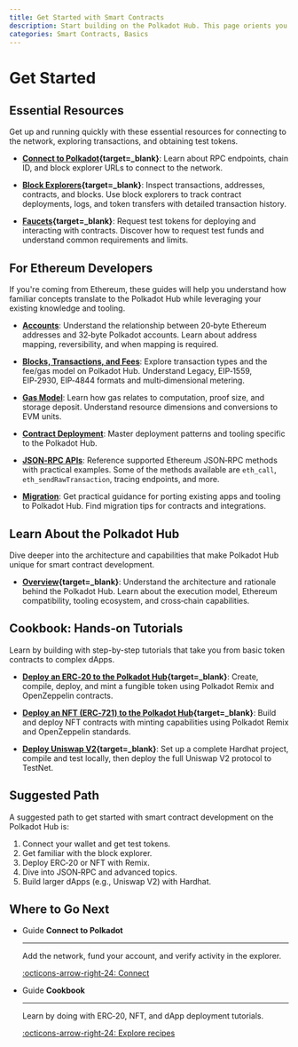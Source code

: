 ```yaml
---
title: Get Started with Smart Contracts
description: Start building on the Polkadot Hub. This page orients you to explorers, faucets, Ethereum developer references, and hands-on cookbook tutorials.
categories: Smart Contracts, Basics
---
```


# Get Started

## Essential Resources

Get up and running quickly with these essential resources for connecting to the network, exploring transactions, and obtaining test tokens.

- **[Connect to Polkadot](/smart-contracts/connect/){target=\_blank}**: Learn about RPC endpoints, chain ID, and block explorer URLs to connect to the network.

- **[Block Explorers](/smart-contracts/explorers/){target=\_blank}**: Inspect transactions, addresses, contracts, and blocks. Use block explorers to track contract deployments, logs, and token transfers with detailed transaction history.

- **[Faucets](/smart-contracts/faucets/){target=\_blank}**: Request test tokens for deploying and interacting with contracts. Discover how to request test funds and understand common requirements and limits.

## For Ethereum Developers

If you're coming from Ethereum, these guides will help you understand how familiar concepts translate to the Polkadot Hub while leveraging your existing knowledge and tooling.

- **[Accounts](/smart-contracts/for-eth-devs/accounts/)**: Understand the relationship between 20‑byte Ethereum addresses and 32‑byte Polkadot accounts. Learn about address mapping, reversibility, and when mapping is required.

- **[Blocks, Transactions, and Fees](/develop/smart-contracts/for-eth-devs/blocks-transactions-fees/)**: Explore transaction types and the fee/gas model on Polkadot Hub. Understand Legacy, EIP‑1559, EIP‑2930, EIP‑4844 formats and multi‑dimensional metering.

- **[Gas Model](/develop/smart-contracts/for-eth-devs/gas-model/)**: Learn how gas relates to computation, proof size, and storage deposit. Understand resource dimensions and conversions to EVM units.

- **[Contract Deployment](/develop/smart-contracts/for-eth-devs/contract-deployment/)**: Master deployment patterns and tooling specific to the Polkadot Hub.

- **[JSON‑RPC APIs](/develop/smart-contracts/for-eth-devs/json-rpc-apis/)**: Reference supported Ethereum JSON‑RPC methods with practical examples. Some of the methods available are `eth_call`, `eth_sendRawTransaction`, tracing endpoints, and more.

- **[Migration](/develop/smart-contracts/for-eth-devs/migration/)**: Get practical guidance for porting existing apps and tooling to Polkadot Hub. Find migration tips for contracts and integrations.

## Learn About the Polkadot Hub

Dive deeper into the architecture and capabilities that make Polkadot Hub unique for smart contract development.

- **[Overview](/smart-contracts/overview/){target=\_blank}**: Understand the architecture and rationale behind the Polkadot Hub. Learn about the execution model, Ethereum compatibility, tooling ecosystem, and cross‑chain capabilities.

## Cookbook: Hands‑on Tutorials

Learn by building with step-by-step tutorials that take you from basic token contracts to complex dApps.

- **[Deploy an ERC‑20 to the Polkadot Hub](/smart-contracts/cookbook/smart-contracts/deploy-erc20/){target=\_blank}**: Create, compile, deploy, and mint a fungible token using Polkadot Remix and OpenZeppelin contracts.

- **[Deploy an NFT (ERC‑721) to the Polkadot Hub](/smart-contracts/cookbook/smart-contracts/deploy-nft/){target=\_blank}**: Build and deploy NFT contracts with minting capabilities using Polkadot Remix and OpenZeppelin standards.

- **[Deploy Uniswap V2](/smart-contracts/cookbook/eth-dapps/uniswap-v2/){target=\_blank}**: Set up a complete Hardhat project, compile and test locally, then deploy the full Uniswap V2 protocol to TestNet.

## Suggested Path

A suggested path to get started with smart contract development on the Polkadot Hub is:

1. Connect your wallet and get test tokens.
2. Get familiar with the block explorer.
3. Deploy ERC‑20 or NFT with Remix.
4. Dive into JSON‑RPC and advanced topics.
5. Build larger dApps (e.g., Uniswap V2) with Hardhat.

## Where to Go Next

<div class="grid cards" markdown>

-   <span class="badge guide">Guide</span> __Connect to Polkadot__

    ---

    Add the network, fund your account, and verify activity in the explorer.

    [:octicons-arrow-right-24: Connect](/smart-contracts/connect/)

-   <span class="badge guide">Guide</span> __Cookbook__

    ---

    Learn by doing with ERC‑20, NFT, and dApp deployment tutorials.

    [:octicons-arrow-right-24: Explore recipes](/smart-contracts/cookbook/)

</div>